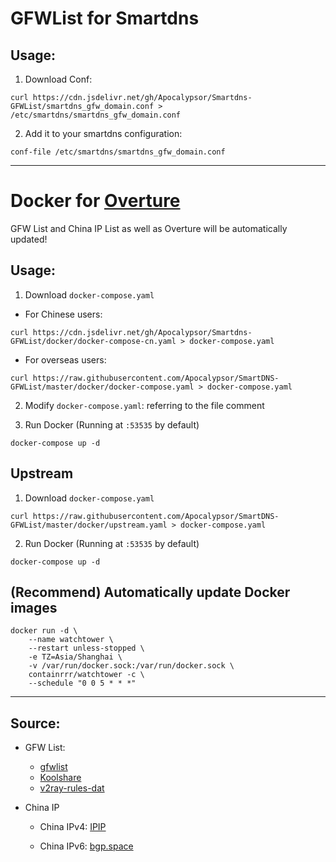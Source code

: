 # GFWList for Smartdns

## Usage:
1. Download Conf: 
```
curl https://cdn.jsdelivr.net/gh/Apocalypsor/Smartdns-GFWList/smartdns_gfw_domain.conf > /etc/smartdns/smartdns_gfw_domain.conf
```

2. Add it to your smartdns configuration:
```
conf-file /etc/smartdns/smartdns_gfw_domain.conf
```

---



# Docker for [Overture](https://github.com/shawn1m/overture)

GFW List and China IP List as well as Overture will be automatically updated!

## Usage:
1. Download `docker-compose.yaml`
+ For Chinese users:
```
curl https://cdn.jsdelivr.net/gh/Apocalypsor/Smartdns-GFWList/docker/docker-compose-cn.yaml > docker-compose.yaml
```
+ For overseas users:
```
curl https://raw.githubusercontent.com/Apocalypsor/SmartDNS-GFWList/master/docker/docker-compose.yaml > docker-compose.yaml
```

2. Modify `docker-compose.yaml`: referring to the file comment

3. Run Docker (Running at `:53535` by default)
```
docker-compose up -d
```

## Upstream
1. Download `docker-compose.yaml`
```
curl https://raw.githubusercontent.com/Apocalypsor/SmartDNS-GFWList/master/docker/upstream.yaml > docker-compose.yaml
```
2. Run Docker (Running at `:53535` by default)
```
docker-compose up -d
```

## (Recommend) Automatically update Docker images
```
docker run -d \
    --name watchtower \
    --restart unless-stopped \
    -e TZ=Asia/Shanghai \
    -v /var/run/docker.sock:/var/run/docker.sock \
    containrrr/watchtower -c \
    --schedule "0 0 5 * * *"
```

---

## Source:
+ GFW List:
   + [gfwlist](https://github.com/gfwlist/gfwlist)
   + [Koolshare](https://github.com/hq450/fancyss)
   + [v2ray-rules-dat](https://raw.githubusercontent.com/Loyalsoldier/v2ray-rules-dat/release/gfw.txt)
   
+ China IP

   * China IPv4: [IPIP](https://raw.githubusercontent.com/17mon/china_ip_list/master/china_ip_list.txt)

   * China IPv6: [bgp.space](https://bgp.space/)
